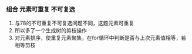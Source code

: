 ### 组合 元素可重复 不可复选
1. 与78的不可重复不可复选问题不同，这题元素可重复
2. 所以多了一个生成树的剪枝操作
3. 对元素排序，使重复元素聚集，在for循环中判断是否与上次元素值相等，若相等剪枝
